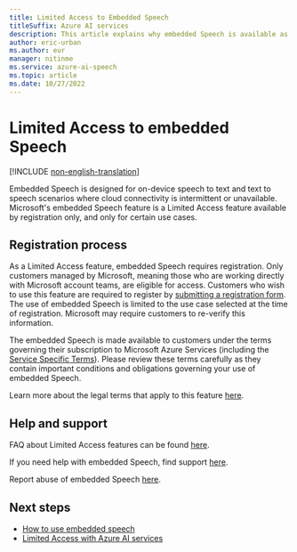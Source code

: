 ```yaml
---
title: Limited Access to Embedded Speech
titleSuffix: Azure AI services
description: This article explains why embedded Speech is available as Limited Access feature and how to request access.
author: eric-urban
ms.author: eur
manager: nitinme
ms.service: azure-ai-speech
ms.topic: article
ms.date: 10/27/2022
---
```


# Limited Access to embedded Speech

[!INCLUDE [non-english-translation](../../includes/non-english-translation.md)]

Embedded Speech is designed for on-device speech to text and text to speech scenarios where cloud connectivity is intermittent or unavailable. Microsoft's embedded Speech feature is a Limited Access feature available by registration only, and only for certain use cases.

## Registration process

As a Limited Access feature, embedded Speech requires registration. Only customers managed by Microsoft, meaning those who are working directly with Microsoft account teams, are eligible for access. Customers who wish to use this feature are required to register by [submitting a registration form](https://aka.ms/csgate-embedded-speech). The use of embedded Speech is limited to the use case selected at the time of registration. Microsoft may require customers to re-verify this information.

The embedded Speech is made available to customers under the terms governing their subscription to Microsoft Azure Services (including the [Service Specific Terms](https://go.microsoft.com/fwlink/?linkid=2018760)). Please review these terms carefully as they contain important conditions and obligations governing your use of embedded Speech.

Learn more about the legal terms that apply to this feature [here](https://azure.microsoft.com/support/legal/).

## Help and support

FAQ about Limited Access features can be found [here](/azure/ai-services/cognitive-services-limited-access).

If you need help with embedded Speech, find support [here](/azure/ai-services/cognitive-services-support-options).

Report abuse of embedded Speech [here](https://aka.ms/reportabuse).

## Next steps

* [How to use embedded speech](/azure/ai-services/speech-service/embedded-speech)
* [Limited Access with Azure AI services](/azure/ai-services/cognitive-services-limited-access)
